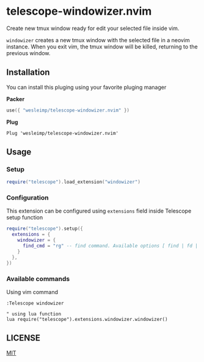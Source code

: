 # telescope-windowizer.nvim

Create new tmux window ready for edit your selected file inside vim.

`windowizer` creates a new tmux window with the selected file in a neovim instance. When you exit vim, the tmux window will be killed, returning to the previous window.

## Installation

You can install this pluging using your favorite pluging manager

**Packer**
```lua 
use({ "wesleimp/telescope-windowizer.nvim" })
```
**Plug**
```vim 
Plug 'wesleimp/telescope-windowizer.nvim'
```

## Usage

### Setup

```lua
require("telescope").load_extension("windowizer")
```

### Configuration

This extension can be configured using `extensions` field inside Telescope setup function

```lua
require("telescope").setup({
  extensions = {
    windowizer = {
      find_cmd = "rg" -- find command. Available options [ find | fd | rg ] (defaults to "fd")
    }
  },
})
```

### Available commands

Using vim command

```vim
:Telescope windowizer

" using lua function
lua require("telescope").extensions.windowizer.windowizer()
```

## LICENSE

[MIT](./LICENSE)
